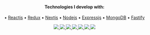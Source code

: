 <h4 align="center">Technologies I develop with:</h4>

<p align="center" style="align: center;">
▪️ <a href="https://reactjs.org/docs/getting-started.html">Reactjs</a>
▪️ <a href="https://redux.js.org/introduction/getting-started">Redux</a>
▪️ <a href="https://nextjs.org/">Nextjs</a>
▪️ <a href="https://nodejs.org/en/about/">Nodejs</a>
▪️ <a href="https://expressjs.com/">Expressjs</a>
▪️ <a href="https://www.mongodb.com/">MongoDB</a>
▪️ <a href="https://www.fastify.io/">Fastify</a>
</p>

<p align="center" style="align: center;">
  <a href="https://reactjs.org/docs/getting-started.html">
    <img src="https://img.shields.io/badge/react-%2320232a.svg?style=for-the-badge&logo=react&logoColor=%2361DAFB" />
  </a>
  <a href="https://redux.js.org/introduction/getting-started">
    <img src="https://img.shields.io/badge/redux-%23593d88.svg?style=for-the-badge&logo=redux&logoColor=white" />
  </a>
  <a href="https://nextjs.org/">
    <img src="https://img.shields.io/badge/Next-black?style=for-the-badge&logo=next.js&logoColor=white" />
  </a>
  <a href="https://nodejs.org/en/about/">
    <img src="https://img.shields.io/badge/node.js-6DA55F?style=for-the-badge&logo=node.js&logoColor=white" />
  </a>
  <a href="https://expressjs.com/">
    <img src="https://img.shields.io/badge/express.js-%23404d59.svg?style=for-the-badge&logo=express&logoColor=%2361DAFB" />
  </a>
  <a href="https://www.mongodb.com/">
    <img src="https://img.shields.io/badge/MongoDB-%234ea94b.svg?style=for-the-badge&logo=mongodb&logoColor=white" />
  </a>
  <a href="https://www.fastify.io/">
    <img src="https://img.shields.io/badge/fastify-%23000000.svg?style=for-the-badge&logo=fastify&logoColor=white" />
  </a>
</p>